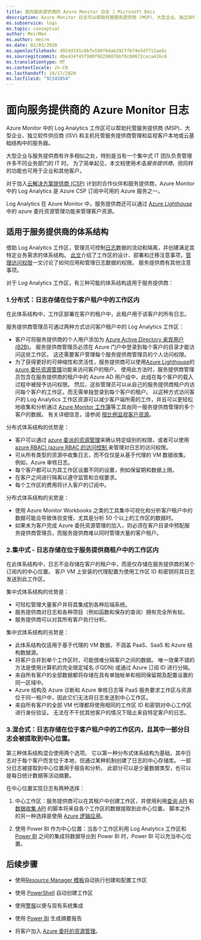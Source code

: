 ```yaml
---
title: 面向服务提供商的 Azure Monitor 日志 | Microsoft Docs
description: Azure Monitor 日志可以帮助托管服务提供商 (MSP)、大型企业、独立软件供应商 (ISV) 和主机托管服务提供商管理和监视客户本地或云基础结构中的服务器。
ms.subservice: logs
ms.topic: conceptual
author: MeirMen
ms.author: meirm
ms.date: 02/03/2020
ms.openlocfilehash: d92dd191c8bfe590f6dab392ff679e5d7712ae6c
ms.sourcegitcommit: dbe434f45f9d0f9d298076bf8c08672ceca416c6
ms.translationtype: MT
ms.contentlocale: zh-CN
ms.lasthandoff: 10/17/2020
ms.locfileid: "92143854"
---
```

# <a name="azure-monitor-logs-for-service-providers"></a>面向服务提供商的 Azure Monitor 日志

Azure Monitor 中的 Log Analytics 工作区可以帮助托管服务提供商 (MSP)、大型企业、独立软件供应商 (ISV) 和主机托管服务提供商管理和监视客户本地或云基础结构中的服务器。

大型企业与服务提供商有许多相似之处，特别是当有一个集中式 IT 团队负责管理许多不同业务部门的 IT 时。 为了简单起见，本文档使用术语*服务提供商*，但同样的功能也可用于企业和其他客户。

对于加入[云解决方案提供商 (CSP)](https://partner.microsoft.com/membership/cloud-solution-provider) 计划的合作伙伴和服务提供商，Azure Monitor 中的 Log Analytics 是 Azure CSP 订阅中可用的 Azure 服务之一。

Log Analytics 在 Azure Monitor 中，服务提供商还可以通过 [Azure Lighthouse](../../lighthouse/overview.md)中的 azure 委托资源管理功能来管理客户资源。

## <a name="architectures-for-service-providers"></a>适用于服务提供商的体系结构

借助 Log Analytics 工作区，管理员可控制[日志](data-platform-logs.md)数据的流动和隔离，并创建满足其特定业务需求的体系结构。 [此文](design-logs-deployment.md)介绍了工作区的设计、部署和迁移注意事项，[管理访问权限](manage-access.md)一文讨论了如何应用和管理日志数据的权限。 服务提供商有其他注意事项。

对于 Log Analytics 工作区，有三种可能的体系结构适用于服务提供商：

### <a name="1-distributed---logs-are-stored-in-workspaces-located-in-the-customers-tenant"></a>1.分布式：日志存储在位于客户租户中的工作区内

在此体系结构中，工作区部署在客户的租户中，此租户用于该客户的所有日志。

服务提供商管理员可通过两种方式访问客户租户中的 Log Analytics 工作区：

- 客户可将服务提供商的个人用户添加为 [Azure Active Directory 来宾用户 (B2B)](../../active-directory/external-identities/what-is-b2b.md)。 服务提供商管理员必须在 Azure 门户中登录到每个客户的目录才能访问这些工作区。 这还需要客户管理每个服务提供商管理员的个人访问权限。
- 为了获得更好的可伸缩性和灵活性，服务提供商可以使用[Azure Lighthouse](../../lighthouse/overview.md)的[azure 委托资源管理](../../lighthouse/concepts/azure-delegated-resource-management.md)功能来访问客户的租户。 使用此方法时，服务提供商管理员包含在服务提供商的租户中的 Azure AD 用户组中，此组在每个客户的载入过程中被授予访问权限。 然后，这些管理员可以从自己的服务提供商租户内访问每个客户的工作区，而无需单独登录到每个客户的租户。 以这种方式访问客户的 Log Analytics 工作区资源可以减少客户端所需的工作，并且可以更轻松地收集和分析通过 [Azure Monitor 工作簿](./workbooks-overview.md)等工具由同一服务提供商管理的多个客户的数据。 有关详细信息，请参阅 [按比例监视客户资源](../../lighthouse/how-to/monitor-at-scale.md)。

分布式体系结构的优势是：

* 客户可以通过 [azure 委派的资源管理](../../lighthouse/concepts/azure-delegated-resource-management.md)来确认特定级别的权限，或者可以使用 [azure RBAC)  (azure RBAC 的访问控制 ](../../role-based-access-control/overview.md)来管理对日志的访问权限。
* 可从所有类型的资源中收集日志，而不仅仅是从基于代理的 VM 数据收集。 例如，Azure 审核日志。
* 每个客户都可以为其工作区设置不同的设置，例如保留期和数据上限。
* 在客户之间进行隔离以遵守监管和合规要求。
* 每个工作区的费用将计入客户的订阅中。

分布式体系结构的劣势是：

* 使用 Azure Monitor Workbooks 之类的工具集中可视化和分析客户租户中的数据可能会导致体验变慢，尤其是分析 50 个以上的工作区的数据时。
* 如果未为客户完成 Azure 委托资源管理的加入，则必须在客户目录中预配服务提供商管理员，而服务提供商难以同时管理大量的客户租户。

### <a name="2-central---logs-are-stored-in-a-workspace-located-in-the-service-provider-tenant"></a>2.集中式 - 日志存储在位于服务提供商租户中的工作区内

在此体系结构中，日志不会存储在客户的租户中，而是仅存储在服务提供商的某个订阅内的中心位置。 客户 VM 上安装的代理配置为使用工作区 ID 和密钥将其日志发送到此工作区。

集中式体系结构的优势是：

* 可轻松管理大量客户并将其集成到各种后端系统。
* 服务提供商对日志和各种项目（例如函数和保存的查询）拥有完全所有权。
* 服务提供商可以对其所有客户执行分析。

集中式体系结构的劣势是：

* 此体系结构仅适用于基于代理的 VM 数据，不涵盖 PaaS、SaaS 和 Azure 结构数据源。
* 将客户合并到单个工作区时，可能很难分隔客户之间的数据。 唯一效果不错的方法是使用计算机的完全限定域名 (FQDN) 或通过 Azure 订阅 ID 进行分隔。
* 来自所有客户的全部数据都将存储在具有单独帐单和相同保留期及配置设置的同一区域中。
* Azure 结构及 Azure 诊断和 Azure 审核日志等 PaaS 服务要求工作区与资源位于同一租户中，因此它们无法将日志发送到中心工作区。
* 来自所有客户的全部 VM 代理都将使用相同的工作区 ID 和密钥对中心工作区进行身份验证。 无法在不干扰其他客户的情况下阻止来自特定客户的日志。

### <a name="3-hybrid---logs-are-stored-in-workspace-located-in-the-customers-tenant-and-some-of-them-are-pulled-to-a-central-location"></a>3.混合式：日志存储在位于客户租户中的工作区内，且其中一部分日志会被提取到中心位置。

第三种体系结构混合使用两个选项。 它以第一种分布式体系结构为基础，其中日志对于每个客户而言位于本地，但通过某种机制创建了日志的中心存储库。 一部分日志被提取到中心位置用于报告和分析。 此部分可以是少量数据类型，也可以是每日统计数据等活动摘要。

在中心位置实现日志有两种选择：

1. 中心工作区：服务提供商可以在其租户中创建工作区，并使用利用[查询 API](https://dev.loganalytics.io/) 和[数据收集 API](./data-collector-api.md) 的脚本将来自各个工作区的数据提取到此中心位置。 脚本之外的另一种选择是使用 [Azure 逻辑应用](../../logic-apps/logic-apps-overview.md)。

2. 使用 Power BI 作为中心位置：当各个工作区利用 Log Analytics 工作区和 [Power BI](./powerbi.md) 之间的集成将数据导出到 Power BI 时，Power BI 可以充当中心位置。

## <a name="next-steps"></a>后续步骤

* 使用[Resource Manager 模板](../samples/resource-manager-workspace.md)自动执行创建和配置工作区

* 使用 [PowerShell](./powershell-workspace-configuration.md) 自动创建工作区

* 使用[警报](./alerts-overview.md)以便与现有系统集成

* 使用 [Power BI](./powerbi.md) 生成摘要报告

* 将客户加入 [Azure 委托的资源管理](../../lighthouse/concepts/azure-delegated-resource-management.md)。